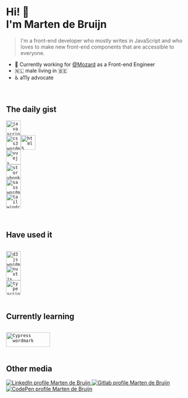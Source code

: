 # Hi! 👋<br>I'm Marten de Bruijn

> I'm a front-end developer who mostly writes in JavaScript and who loves to make new front-end components that are accessible to everyone.

- 🏢 Currently working for [@Mozard](https://mozard.nl) as a Front-end Engineer
- 🇳🇱 male living in 🇧🇪
- ♿️ a11y advocate

<br/>

## The daily gist

<code><img src='https://cdn.jsdelivr.net/gh/devicons/devicon/icons/javascript/javascript-original.svg' width="40" height="40" alt="javascript wordmark" title="JavaScript" />
<img src='https://cdn.jsdelivr.net/gh/devicons/devicon/icons/css3/css3-original-wordmark.svg' width="40" height="40" alt="css3 wordmark" title="CSS3" /><img src='https://cdn.jsdelivr.net/gh/devicons/devicon/icons//html5/html5-original-wordmark.svg' width="40" height="40" alt="html5 wordmark" title="HTML5" />
<img src='https://cdn.jsdelivr.net/gh/devicons/devicon/icons/vuejs/vuejs-original-wordmark.svg' width="40" height="40" alt="vuejs wordmark" title="Vue.js" />
<img src='https://cdn.jsdelivr.net/gh/devicons/devicon/icons/storybook/storybook-original-wordmark.svg' width="40" height="40" alt="storybook wordmark" title="Storybook" />
<img src='https://cdn.jsdelivr.net/gh/devicons/devicon/icons/sass/sass-original.svg' width="40" height="40" alt="sass wordmark" title="Sass" />
<img src='https://cdn.jsdelivr.net/gh/devicons/devicon/icons/tailwindcss/tailwindcss-original-wordmark.svg' width="40" height="40" alt="tailwindcss wordmark" title="TailwindCSS" /></code>

<br />

## Have used it

<code>
<img src='https://cdn.jsdelivr.net/gh/devicons/devicon/icons/d3js/d3js-original.svg' width="40" height="40" alt="d3js wordmark" title="D3js" />
<img src='https://cdn.jsdelivr.net/gh/devicons/devicon/icons/nuxtjs/nuxtjs-original-wordmark.svg' width="40" height="40" alt="nuxtjs wordmark" title="Nuxtjs" />
<img src='https://cdn.jsdelivr.net/gh/devicons/devicon/icons/typescript/typescript-original.svg' width="40" height="40" alt="typescript wordmark" title="Typescript" />
</code>

<br />

## Currently learning

<code>
<img src='https://www.cypress.io/static/33498b5f95008093f5f94467c61d20ab/c0bf4/cypress-logo.webp' width="120" height="40" alt="Cypress wordmark" title="Cypress" />
</code>

<br />

## Other media

  <a href="https://www.linkedin.com/in/martendebruijn/" title="LinkedIn">
    <img src="https://img.shields.io/badge/LinkedIn-0077B5?style=for-the-badge&logo=linkedin&logoColor=white" alt="LinkedIn profile Marten de Bruijn"/>
  </a>
  <a href="https://gitlab.com/martendebruijn/" title="GitLab">
    <img src="https://img.shields.io/badge/GitLab-330F63?style=for-the-badge&logo=gitlab&logoColor=white" alt="Gitlab profile Marten de Bruijn"/>
  </a>
  <a href="https://codepen.io/martendebruijn" title="Codepen">
    <img src="https://img.shields.io/badge/Codepen-000000?style=for-the-badge&logo=codepen&logoColor=white" alt="CodePen profile Marten de Bruijn"/>
  </a>
